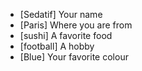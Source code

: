  - [Sedatif] Your name
 - [Paris] Where you are from
 - [sushi] A favorite food
 - [football] A hobby
 - [Blue] Your favorite colour

